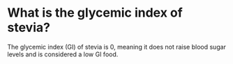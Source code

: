 # What is the glycemic index of stevia?

The glycemic index (GI) of stevia is 0, meaning it does not raise blood sugar levels and is considered a low GI food.